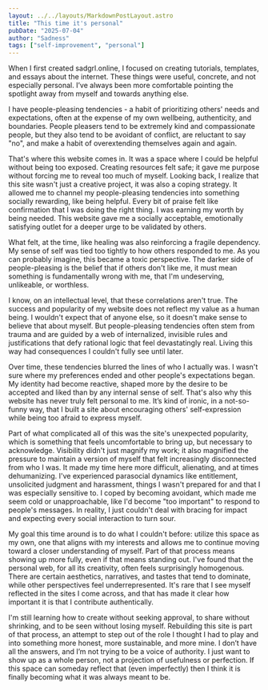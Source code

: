 ```yaml
---
layout: ../../layouts/MarkdownPostLayout.astro
title: "This time it's personal"
pubDate: "2025-07-04"
author: "Sadness"
tags: ["self-improvement", "personal"]
---
```


When I first created sadgrl.online, I focused on creating tutorials, templates, and essays about the internet. These things were useful, concrete, and not especially personal. I’ve always been more comfortable pointing the spotlight away from myself and towards anything else.

I have people-pleasing tendencies - a habit of prioritizing others' needs and expectations, often at the expense of my own wellbeing, authenticity, and boundaries. People pleasers tend to be extremely kind and compassionate people, but they also tend to be avoidant of conflict, are reluctant to say "no", and make a habit of overextending themselves again and again.

That's where this website comes in. It was a space where I could be helpful without being too exposed. Creating resources felt safe; it gave me purpose without forcing me to reveal too much of myself. Looking back, I realize that this site wasn't just a creative project, it was also a coping strategy. It allowed me to channel my people-pleasing tendencies into something socially rewarding, like being helpful. Every bit of praise felt like confirmation that I was doing the right thing. I was earning my worth by being needed. This website gave me a socially acceptable, emotionally satisfying outlet for a deeper urge to be validated by others.

What felt, at the time, like healing was also reinforcing a fragile dependency. My sense of self was tied too tightly to how others responded to me. As you can probably imagine, this became a toxic perspective. The darker side of people-pleasing is the belief that if others don't like me, it must mean something is fundamentally wrong with me, that I'm undeserving, unlikeable, or worthless.

I know, on an intellectual level, that these correlations aren't true. The success and popularity of my website does not reflect my value as a human being. I wouldn't expect that of anyone else, so it doesn't make sense to believe that about myself. But people-pleasing tendencies often stem from trauma and are guided by a web of internalized, invisible rules and justifications that defy rational logic that feel devastatingly real. Living this way had consequences I couldn't fully see until later.

Over time, these tendencies blurred the lines of who I actually was. I wasn't sure where my preferences ended and other people's expectations began. My identity had become reactive, shaped more by the desire to be accepted and liked than by any internal sense of self. That's also why this website has never truly felt personal to me. It’s kind of ironic, in a not-so-funny way, that I built a site about encouraging others' self-expression while being too afraid to express myself.

Part of what complicated all of this was the site's unexpected popularity, which is something that feels uncomfortable to bring up, but necessary to acknowledge. Visibility didn't just magnify my work; it also magnified the pressure to maintain a version of myself that felt increasingly disconnected from who I was. It made my time here more difficult, alienating, and at times dehumanizing. I've experienced parasocial dynamics like entitlement, unsolicited judgment and harassment, things I wasn't prepared for and that I was especially sensitive to. I coped by becoming avoidant, which made me seem cold or unapproachable, like I'd become "too important" to respond to people's messages. In reality, I just couldn't deal with bracing for impact and expecting every social interaction to turn sour.

My goal this time around is to do what I couldn't before: utilize this space as my own, one that aligns with my interests and allows me to continue moving toward a closer understanding of myself. Part of that process means showing up more fully, even if that means standing out. I've found that the personal web, for all its creativity, often feels surprisingly homogenous. There are certain aesthetics, narratives, and tastes that tend to dominate, while other perspectives feel underrepresented. It's rare that I see myself reflected in the sites I come across, and that has made it clear how important it is that I contribute authentically.

I'm still learning how to create without seeking approval, to share without shrinking, and to be seen without losing myself. Rebuilding this site is part of that process, an attempt to step out of the role I thought I had to play and into something more honest, more sustainable, and more mine. I don’t have all the answers, and I’m not trying to be a voice of authority. I just want to show up as a whole person, not a projection of usefulness or perfection. If this space can someday reflect that (even imperfectly) then I think it is finally becoming what it was always meant to be.
